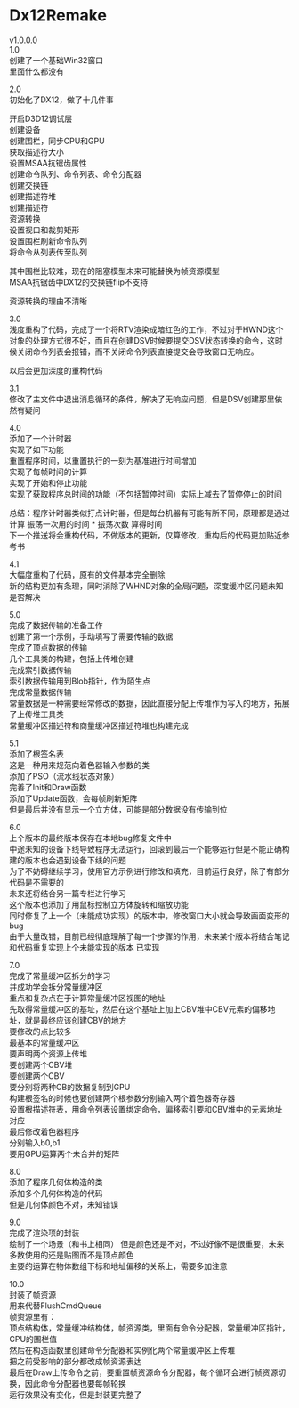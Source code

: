 # Dx12Remake
v1.0.0.0  
1.0  
创建了一个基础Win32窗口  
里面什么都没有  

2.0  
初始化了DX12，做了十几件事  

开启D3D12调试层  
创建设备  
创建围栏，同步CPU和GPU  
获取描述符大小  
设置MSAA抗锯齿属性  
创建命令队列、命令列表、命令分配器  
创建交换链  
创建描述符堆  
创建描述符  
资源转换  
设置视口和裁剪矩形  
设置围栏刷新命令队列  
将命令从列表传至队列  
  
其中围栏比较难，现在的阻塞模型未来可能替换为帧资源模型  
MSAA抗锯齿中DX12的交换链flip不支持  
  
资源转换的理由不清晰  
  
3.0  
浅度重构了代码，完成了一个将RTV渲染成暗红色的工作，不过对于HWND这个对象的处理方式很不好，而且在创建DSV时候要提交DSV状态转换的命令，这时候关闭命令列表会报错，而不关闭命令列表直接提交会导致窗口无响应。  

以后会更加深度的重构代码  
  
3.1  
修改了主文件中退出消息循环的条件，解决了无响应问题，但是DSV创建那里依然有疑问  
  
4.0  
添加了一个计时器  
实现了如下功能  
重置程序时间，以重置执行的一刻为基准进行时间增加  
实现了每帧时间的计算  
实现了开始和停止功能  
实现了获取程序总时间的功能（不包括暂停时间）实际上减去了暂停停止的时间  
  
总结：程序计时器类似打点计时器，但是每台机器有可能有所不同，原理都是通过计算 振荡一次用的时间 * 振荡次数 算得时间  
下一个推送将会重构代码，不做版本的更新，仅算修改，重构后的代码更加贴近参考书  

4.1  
大幅度重构了代码，原有的文件基本完全删除  
新的结构更加有条理，同时消除了WHND对象的全局问题，深度缓冲区问题未知是否解决  
  
5.0  
完成了数据传输的准备工作  
创建了第一个示例，手动填写了需要传输的数据  
完成了顶点数据的传输  
几个工具类的构建，包括上传堆创建  
完成索引数据传输  
索引数据传输用到Blob指针，作为陌生点  
完成常量数据传输  
常量数据是一种需要经常修改的数据，因此直接分配上传堆作为写入的地方，拓展了上传堆工具类  
常量缓冲区描述符和商量缓冲区描述符堆也构建完成  
  
5.1  
添加了根签名表  
这是一种用来规范向着色器输入参数的类  
添加了PSO（流水线状态对象）  
完善了Init和Draw函数  
添加了Update函数，会每帧刷新矩阵  
但是最后并没有显示一个立方体，可能是部分数据没有传输到位  
  
6.0  
上个版本的最终版本保存在本地bug修复文件中  
中途未知的设备下线导致程序无法运行，回滚到最后一个能够运行但是不能正确构建的版本也会遇到设备下线的问题  
为了不妨碍继续学习，使用官方示例进行修改和填充，目前运行良好，除了有部分代码是不需要的  
未来还将结合另一篇专栏进行学习  
这个版本也添加了用鼠标控制立方体旋转和缩放功能  
同时修复了上一个（未能成功实现）的版本中，修改窗口大小就会导致画面变形的bug  
由于大量改错，目前已经彻底理解了每一个步骤的作用，未来某个版本将结合笔记和代码重复实现上个未能实现的版本 已实现  
  
7.0  
完成了常量缓冲区拆分的学习  
并成功学会拆分常量缓冲区  
重点和复杂点在于计算常量缓冲区视图的地址  
先取得常量缓冲区的基址，然后在这个基址上加上CBV堆中CBV元素的偏移地址，就是最终应该创建CBV的地方  
要修改的点比较多  
最基本的常量缓冲区  
要声明两个资源上传堆  
要创建两个CBV堆  
要创建两个CBV  
要分别将两种CB的数据复制到GPU  
构建根签名的时候也要创建两个根参数分别输入两个着色器寄存器  
设置根描述符表，用命令列表设置绑定命令，偏移索引要和CBV堆中的元素地址对应  
最后修改着色器程序  
分别输入b0,b1  
要用GPU运算两个未合并的矩阵  
  
8.0  
添加了程序几何体构造的类  
添加多个几何体构造的代码  
但是几何体颜色不对，未知错误  
  
9.0  
完成了渲染项的封装  
绘制了一个场景（和书上相同）
但是颜色还是不对，不过好像不是很重要，未来多数使用的还是贴图而不是顶点颜色  
主要的运算在物体数组下标和地址偏移的关系上，需要多加注意  
  
10.0  
封装了帧资源  
用来代替FlushCmdQueue  
帧资源里有：  
顶点结构体，常量缓冲结构体，帧资源类，里面有命令分配器，常量缓冲区指针，CPU的围栏值  
然后在构造函数里创建命令分配器和实例化两个常量缓冲区上传堆  
把之前受影响的部分都改成帧资源表达  
最后在Draw上传命令之前，要重置帧资源命令分配器，每个循环会进行帧资源切换，因此命令分配器也要每帧轮换  
运行效果没有变化，但是封装更完整了